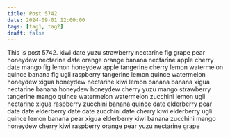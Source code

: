 ```yaml
---
title: Post 5742
date: 2024-09-01 12:00:00
tags: [tag1, tag2]
draft: false
---
```

This is post 5742.
kiwi
date
yuzu
strawberry
nectarine
fig
grape
pear
honeydew
nectarine
date
orange
orange
banana
nectarine
apple
cherry
date
mango
fig
lemon
honeydew
apple
tangerine
cherry
lemon
watermelon
quince
banana
fig
ugli
raspberry
tangerine
lemon
quince
watermelon
honeydew
xigua
honeydew
nectarine
kiwi
lemon
banana
banana
xigua
nectarine
banana
honeydew
honeydew
cherry
yuzu
mango
strawberry
tangerine
mango
quince
watermelon
watermelon
zucchini
lemon
ugli
nectarine
xigua
raspberry
zucchini
banana
quince
date
elderberry
pear
date
date
elderberry
date
date
zucchini
date
cherry
kiwi
elderberry
ugli
quince
lemon
banana
pear
xigua
elderberry
kiwi
banana
zucchini
mango
honeydew
cherry
kiwi
raspberry
orange
pear
yuzu
nectarine
grape
